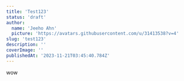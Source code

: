 ```yaml
---
title: 'Test123'
status: 'draft'
author:
  name: 'Jeeho Ahn'
  picture: 'https://avatars.githubusercontent.com/u/31413538?v=4'
slug: 'test123'
description: ''
coverImage: ''
publishedAt: '2023-11-21T03:45:40.784Z'
---
```


wow